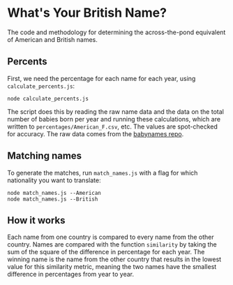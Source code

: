 # What's Your British Name?

The code and methodology for determining the across-the-pond equivalent of American and British names.

## Percents

First, we need the percentage for each name for each year, using `calculate_percents.js`:

	node calculate_percents.js

The script does this by reading the raw name data and the data on the total number of babies born per year and running these calculations, which are written to `percentages/American_F.csv`, etc. The values are spot-checked for accuracy. The raw data comes from the [babynames repo](https://github.com/TimeMagazine/babynames).

## Matching names

To generate the matches, run `match_names.js` with a flag for which nationality you want to translate:

	node match_names.js --American
	node match_names.js --British

## How it works

Each name from one country is compared to every name from the other country. Names are compared with the function `similarity` by taking the sum of the square of the difference in percentage for each year. The winning name is the name from the other country that results in the lowest value for this similarity metric, meaning the two names have the smallest difference in percentages from year to year.